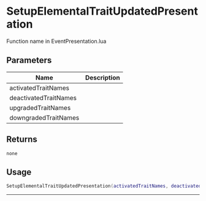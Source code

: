 # SetupElementalTraitUpdatedPresentation

Function name in EventPresentation.lua

## Parameters

| Name                  | Description |
| --------------------- | ----------- |
| activatedTraitNames   |             |
| deactivatedTraitNames |             |
| upgradedTraitNames    |             |
| downgradedTraitNames  |             |

## Returns

`none`

## Usage

```lua
SetupElementalTraitUpdatedPresentation(activatedTraitNames, deactivatedTraitNames, upgradedTraitNames, downgradedTraitNames)
```

---
